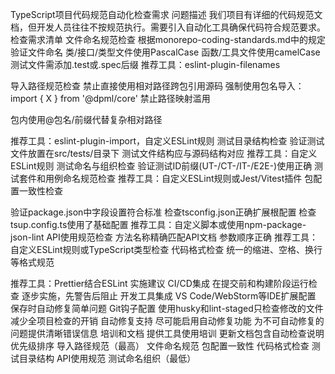TypeScript项目代码规范自动化检查需求
问题描述
我们项目有详细的代码规范文档，但开发人员往往不按规范执行。需要引入自动化工具确保代码符合规范要求。
检查需求清单
文件命名规范检查
根据monorepo-coding-standards.md中的规定验证文件命名
类/接口/类型文件使用PascalCase
函数/工具文件使用camelCase
测试文件需添加.test或.spec后缀
推荐工具：eslint-plugin-filenames

导入路径规范检查
禁止直接使用相对路径跨包引用源码
强制使用包名导入：import { X } from '@dpml/core'
禁止路径映射滥用

包内使用@包名/前缀代替复杂相对路径

推荐工具：eslint-plugin-import，自定义ESLint规则
测试目录结构检查
验证测试文件放置在src/tests/目录下
测试文件结构应与源码结构对应
推荐工具：自定义ESLint规则
测试命名与组织检查
验证测试ID前缀(UT-/CT-/IT-/E2E-)使用正确
测试套件和用例命名规范检查
推荐工具：自定义ESLint规则或Jest/Vitest插件
包配置一致性检查

验证package.json中字段设置符合标准
检查tsconfig.json正确扩展根配置
检查tsup.config.ts使用了基础配置
推荐工具：自定义脚本或使用npm-package-json-lint
API使用规范检查
方法名称精确匹配API文档
参数顺序正确
推荐工具：自定义ESLint规则或TypeScript类型检查
代码格式检查
统一的缩进、空格、换行等格式规范

推荐工具：Prettier结合ESLint
实施建议
CI/CD集成
在提交前和构建阶段运行检查
逐步实施，先警告后阻止
开发工具集成
VS Code/WebStorm等IDE扩展配置
保存时自动修复简单问题
Git钩子配置
使用husky和lint-staged只检查修改的文件
减少全项目检查的开销
自动修复支持
尽可能启用自动修复功能
为不可自动修复的问题提供清晰错误信息
培训和文档
提供工具使用培训
更新文档包含自动检查说明
优先级排序
导入路径规范（最高）
文件命名规范
包配置一致性
代码格式检查
测试目录结构
API使用规范
测试命名组织（最低）
